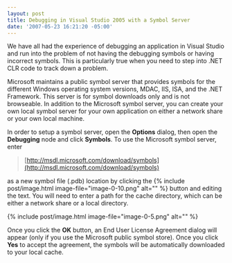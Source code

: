 ```yaml
---
layout: post
title: Debugging in Visual Studio 2005 with a Symbol Server
date: '2007-05-23 16:21:20 -05:00'
---
```


We have all had the experience of debugging an application in Visual Studio and run into the problem of not having the debugging symbols or having incorrect symbols. This is particularly true when you need to step into .NET CLR code to track down a problem. 

Microsoft maintains a public symbol server that provides symbols for the different Windows operating system versions, MDAC, IIS, ISA, and the .NET Framework. This server is for symbol downloads only and is not browseable. In addition to the Microsoft symbol server, you can create your own local symbol server for your own application on either a network share or your own local machine.

In order to setup a symbol server, open the **Options** dialog, then open the **Debugging** node and click **Symbols**. To use the Microsoft symbol server, enter 

> [http://msdl.microsoft.com/download/symbols](http://msdl.microsoft.com/download/symbols)

as a new symbol file (.pdb) location by clicking the {% include post/image.html image-file="image-0-10.png" alt="" %} button and editing the text. You will need to enter a path for the cache directory, which can be either a network share or a local directory.

{% include post/image.html image-file="image-0-5.png" alt="" %} 

Once you click the **OK** button, an End User License Agreement dialog will appear (only if you use the Microsoft public symbol store). Once you click **Yes** to accept the agreement, the symbols will be automatically downloaded to your local cache.
